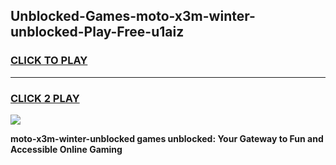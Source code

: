 
## Unblocked-Games-moto-x3m-winter-unblocked-Play-Free-u1aiz
<h3>
<a href="https://premium76.site?title=moto-x3m-winter-unblocked&ref=24M">CLICK TO PLAY</a></h3>
<hr>

<h3>
<a href="https://premium76.site?title=moto-x3m-winter-unblocked&ref=24M">CLICK 2 PLAY</a>
  
</h3>

<a href="https://premium76.site?title=moto-x3m-winter-unblocked&ref=24M"><img src="https://clearcache.store/games.png"></a>


**moto-x3m-winter-unblocked games unblocked: Your Gateway to Fun and Accessible Online Gaming**
